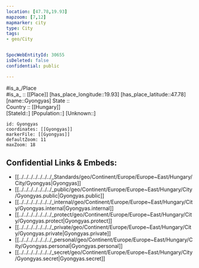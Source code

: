```yaml
---
location: [47.78,19.93] 
mapzoom: [7,12] 
mapmarker: city 
type: City
tags:
- geo/City


SpocWebEntityId: 30655
isDeleted: false
confidential: public

---
```

#is_a_/Place  
#is_a_ :: [[Place]] 
[has_place_longitude::19.93] 
[has_place_latitude::47.78] 
[name::Gyongyas] 
State ::  
Country :: [[Hungary]]  
[StateId::] 
[Population::] 
[Unknown::] 


```leaflet
id: Gyongyas
coordinates: [[Gyongyas]] 
markerFile: [[Gyongyas]] 
defaultZoom: 11 
maxZoom: 18
```


## Confidential Links & Embeds: 
- [[../../../../../../../_Standards/geo/Continent/Europe/Europe~East/Hungary/City/Gyongyas|Gyongyas]] 
- [[../../../../../../../_public/geo/Continent/Europe/Europe~East/Hungary/City/Gyongyas.public|Gyongyas.public]] 
- [[../../../../../../../_internal/geo/Continent/Europe/Europe~East/Hungary/City/Gyongyas.internal|Gyongyas.internal]] 
- [[../../../../../../../_protect/geo/Continent/Europe/Europe~East/Hungary/City/Gyongyas.protect|Gyongyas.protect]] 
- [[../../../../../../../_private/geo/Continent/Europe/Europe~East/Hungary/City/Gyongyas.private|Gyongyas.private]] 
- [[../../../../../../../_personal/geo/Continent/Europe/Europe~East/Hungary/City/Gyongyas.personal|Gyongyas.personal]] 
- [[../../../../../../../_secret/geo/Continent/Europe/Europe~East/Hungary/City/Gyongyas.secret|Gyongyas.secret]] 
